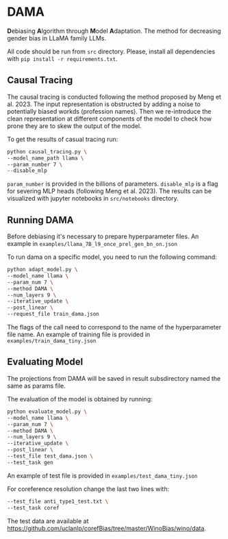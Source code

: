 # DAMA
**D**ebiasing **A**lgorithm through **M**odel **A**daptation. The method for decreasing gender bias in LLaMA family LLMs.

All code should be run from `src` directory. Please, install all dependencies with `pip install -r requirements.txt`.

## Causal Tracing

The causal tracing is conducted following the method proposed by Meng et al. 2023.
The input representation is obstructed by adding a noise to potentially biased workds (profession names).
Then we re-introduce the clean representation at different components of the model to check how prone they are to skew the output of the model.


To get the results of casual tracing run:

```bash
python causal_tracing.py \
--model_name_path llama \
--param_number 7 \
--disable_mlp

```
 `param_number` is provided in the billions of parameters.
`disable_mlp` is a flag for severing MLP heads (following Meng et al. 2023).
The results can be visualized with jupyter notebooks in `src/notebooks` directory.

## Running DAMA

Before debiasing it's necessary to prepare hyperparameter files.
An example in `examples/llama_7B_l9_once_prel_gen_bn_on.json`

To run dama on a specific model, you need to run the following command:

```bash
python adapt_model.py \
--model_name llama \
--param_num 7 \
--method DAMA \
--num_layers 9 \
--iterative_update \
--post_linear \
--request_file train_dama.json
```

The flags of the call need to correspond to the name of the hyperparameter file name.
An example of training file is provided in `examples/train_dama_tiny.json`

## Evaluating Model

The projections from DAMA will be saved in result subsdirectory named the same as params file.

The evaluation of the model is obtained by running:

```bash
python evaluate_model.py \
--model_name llama \
--param_num 7 \
--method DAMA \
--num_layers 9 \ 
--iterative_update \
--post_linear \
--test_file test_dama.json \
--test_task gen
```

An example of test file is provided in `examples/test_dama_tiny.json`

For coreference resolution change the last two lines with:

```bash
--test_file anti_type1_test.txt \
--test_task coref
```

The test data are available at https://github.com/uclanlp/corefBias/tree/master/WinoBias/wino/data.